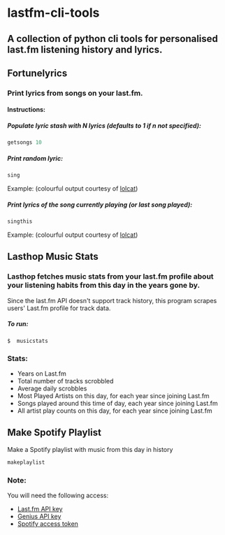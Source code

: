 # lastfm-cli-tools
## A collection of python cli tools for personalised last.fm listening history and lyrics.


## Fortunelyrics

### Print lyrics from songs on your last.fm.


#### Instructions:

##### Populate lyric stash with N lyrics (defaults to 1 if n not specified):
```python
getsongs 10
```
##### Print random lyric:
```python
sing
```

Example: (colourful output courtesy of [lolcat](https://github.com/busyloop/lolcat))

[comment]: <> (![sing for schiz0rr]&#40;https://nickyreid.github.io/images/lastfm-cli-tools-screenshots/fortunelyrics2018-06-09.png "$ sing"&#41;)


##### Print lyrics of the song currently playing (or last song played):
```python
singthis
```

Example: (colourful output courtesy of [lolcat](https://github.com/busyloop/lolcat))

[comment]: <> (![singthis for schiz0rr]&#40;https://nickyreid.github.io/images/lastfm-cli-tools-screenshots/singthis2018-06-09.png "$ sing"&#41;)




## Lasthop Music Stats

### Lasthop fetches music stats from your last.fm profile about your listening habits from this day in the years gone by.

Since the last.fm API doesn't support track history, this program scrapes users' Last.fm profile for track data.

##### To run:

```
$  musicstats
```

### Stats:
* Years on Last.fm
* Total number of tracks scrobbled
* Average daily scrobbles
* Most Played Artists on this day, for each year since joining Last.fm
* Songs played around this time of day, each year since joining Last.fm
* All artist play counts on this day, for each year since joining Last.fm

## Make Spotify Playlist

Make a Spotify playlist with music from this day in history

```python
makeplaylist
```

### Note:
You will need the following access:
- [Last.fm API key](https://www.last.fm/api/authentication)
- [Genius API key](https://docs.genius.com/#/getting-started-h1)
- [Spotify access token](https://developer.spotify.com/documentation/web-api/tutorials/getting-started) 

[comment]: <> (Example: &#40;colourful output courtesy of [lolcat]&#40;https://github.com/busyloop/lolcat&#41;&#41;)

[comment]: <> (![schiz0rr musicstats 1]&#40;https://nickyreid.github.io/images/lastfm-cli-tools-screenshots/lasthop02018-06-09.png "$ musicstats"&#41;)

[comment]: <> (![schiz0rr musicstats 2]&#40;https://nickyreid.github.io/images/lastfm-cli-tools-screenshots/Lasthop12018-06-09.png "$ musicstats"&#41;)

[comment]: <> (&#40; Best results when used with [lolcat cli colours]&#40;https://github.com/busyloop/lolcat&#41; &#40;```$ brew install lolcat`` `&#41;)